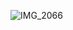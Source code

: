 
![IMG_2066](https://user-images.githubusercontent.com/65873057/96684932-651f7480-134a-11eb-8325-9348dacd0e06.jpeg)

